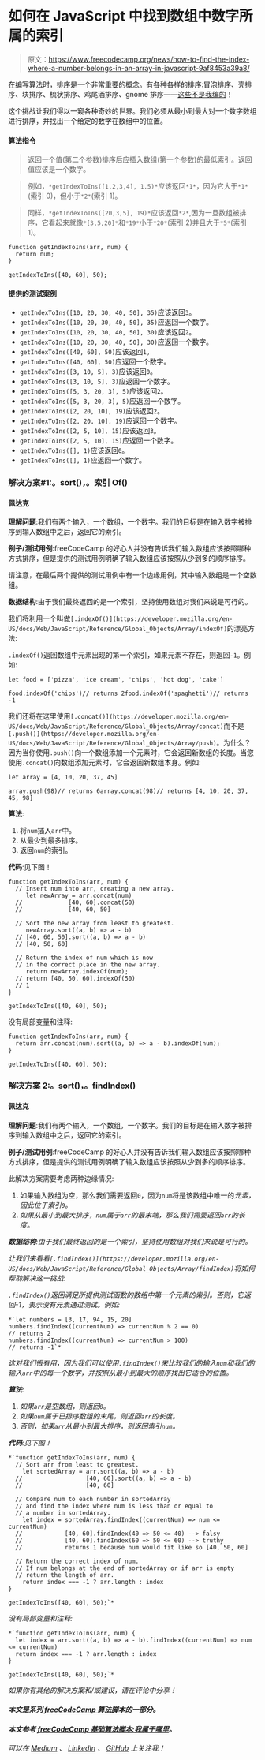# 如何在 JavaScript 中找到数组中数字所属的索引

> 原文：<https://www.freecodecamp.org/news/how-to-find-the-index-where-a-number-belongs-in-an-array-in-javascript-9af8453a39a8/>

在编写算法时，排序是一个非常重要的概念。有各种各样的排序:冒泡排序、壳排序、块排序、梳状排序、鸡尾酒排序、gnome 排序——[这些不是我编的](https://en.wikipedia.org/wiki/Sorting_algorithm)！

这个挑战让我们得以一窥各种奇妙的世界。我们必须从最小到最大对一个数字数组进行排序，并找出一个给定的数字在数组中的位置。

#### 算法指令

> 返回一个值(第二个参数)排序后应插入数组(第一个参数)的最低索引。返回值应该是一个数字。

> 例如，`*getIndexToIns([1,2,3,4], 1.5)*`应该返回`*1*`，因为它大于`*1*`(索引 0)，但小于`*2*`(索引 1)。

> 同样，`*getIndexToIns([20,3,5], 19)*`应该返回`*2*`,因为一旦数组被排序，它看起来就像`*[3,5,20]*`和`*19*`小于`*20*`(索引 2)并且大于`*5*`(索引 1)。

```
function getIndexToIns(arr, num) {
  return num;
}

getIndexToIns([40, 60], 50);
```

#### 提供的测试案例

*   `getIndexToIns([10, 20, 30, 40, 50], 35)`应该返回`3`。
*   `getIndexToIns([10, 20, 30, 40, 50], 35)`应返回一个数字。
*   `getIndexToIns([10, 20, 30, 40, 50], 30)`应该返回`2`。
*   `getIndexToIns([10, 20, 30, 40, 50], 30)`应返回一个数字。
*   `getIndexToIns([40, 60], 50)`应该返回`1`。
*   `getIndexToIns([40, 60], 50)`应返回一个数字。
*   `getIndexToIns([3, 10, 5], 3)`应该返回`0`。
*   `getIndexToIns([3, 10, 5], 3)`应返回一个数字。
*   `getIndexToIns([5, 3, 20, 3], 5)`应该返回`2`。
*   `getIndexToIns([5, 3, 20, 3], 5)`应返回一个数字。
*   `getIndexToIns([2, 20, 10], 19)`应该返回`2`。
*   `getIndexToIns([2, 20, 10], 19)`应返回一个数字。
*   `getIndexToIns([2, 5, 10], 15)`应该返回`3`。
*   `getIndexToIns([2, 5, 10], 15)`应返回一个数字。
*   `getIndexToIns([], 1)`应该返回`0`。
*   `getIndexToIns([], 1)`应返回一个数字。

### 解决方案#1:。sort()，。索引 Of()

#### 佩达克

**理解问题**:我们有两个输入，一个数组，一个数字。我们的目标是在输入数字被排序到输入数组中之后，返回它的索引。

**例子/测试用例**:freeCodeCamp 的好心人并没有告诉我们输入数组应该按照哪种方式排序，但是提供的测试用例明确了输入数组应该按照从少到多的顺序排序。

请注意，在最后两个提供的测试用例中有一个边缘用例，其中输入数组是一个空数组。

**数据结构**:由于我们最终返回的是一个索引，坚持使用数组对我们来说是可行的。

我们将利用一个叫做`[.indexOf()](https://developer.mozilla.org/en-US/docs/Web/JavaScript/Reference/Global_Objects/Array/indexOf)`的漂亮方法:

`.indexOf()`返回数组中元素出现的第一个索引，如果元素不存在，则返回`-1`。例如:

```
let food = ['pizza', 'ice cream', 'chips', 'hot dog', 'cake']
```

```
food.indexOf('chips')// returns 2food.indexOf('spaghetti')// returns -1
```

我们还将在这里使用`[.concat()](https://developer.mozilla.org/en-US/docs/Web/JavaScript/Reference/Global_Objects/Array/concat)`而不是`[.push()](https://developer.mozilla.org/en-US/docs/Web/JavaScript/Reference/Global_Objects/Array/push)`。为什么？因为当你使用`.push()`向一个数组添加一个元素时，它会返回新数组的长度。当您使用`.concat()`向数组添加元素时，它会返回新数组本身。例如:

```
let array = [4, 10, 20, 37, 45]
```

```
array.push(98)// returns 6array.concat(98)// returns [4, 10, 20, 37, 45, 98]
```

**算法**:

1.  将`num`插入`arr`中。
2.  从最少到最多排序。
3.  返回`num`的索引。

**代码**:见下图！

```
function getIndexToIns(arr, num) {
  // Insert num into arr, creating a new array.
     let newArray = arr.concat(num)
  //             [40, 60].concat(50)
  //             [40, 60, 50]

  // Sort the new array from least to greatest.
     newArray.sort((a, b) => a - b)
  // [40, 60, 50].sort((a, b) => a - b)
  // [40, 50, 60]

  // Return the index of num which is now
  // in the correct place in the new array.
     return newArray.indexOf(num);
  // return [40, 50, 60].indexOf(50)
  // 1
}

getIndexToIns([40, 60], 50);
```

没有局部变量和注释:

```
function getIndexToIns(arr, num) {
  return arr.concat(num).sort((a, b) => a - b).indexOf(num);
}

getIndexToIns([40, 60], 50);
```

### 解决方案 2:。sort()，。findIndex()

#### 佩达克

**理解问题**:我们有两个输入，一个数组，一个数字。我们的目标是在输入数字被排序到输入数组中之后，返回它的索引。

**例子/测试用例**:freeCodeCamp 的好心人并没有告诉我们输入数组应该按照哪种方式排序，但是提供的测试用例明确了输入数组应该按照从少到多的顺序排序。

此解决方案需要考虑两种边缘情况:

1.  如果输入数组为空，那么我们需要返回`0`，因为`num`将是该数组中唯一的*元素，因此位于索引`0`。*
2.  *如果从最小到最大排序，`num`属于`arr`的最末端，那么我们需要返回`arr`的长度。*

***数据结构**:由于我们最终返回的是一个索引，坚持使用数组对我们来说是可行的。*

*让我们来看看`[.findIndex()](https://developer.mozilla.org/en-US/docs/Web/JavaScript/Reference/Global_Objects/Array/findIndex)`将如何帮助解决这一挑战:*

*`.findIndex()`返回满足所提供测试函数的数组中第一个元素的索引。否则，它返回-1，表示没有元素通过测试。例如:*

```
*`let numbers = [3, 17, 94, 15, 20]
numbers.findIndex((currentNum) => currentNum % 2 == 0)
// returns 2
numbers.findIndex((currentNum) => currentNum > 100)
// returns -1`*
```

*这对我们很有用，因为我们可以使用`.findIndex()`来比较我们的输入`num`和我们的输入`arr`中的每一个数字，并按照从最小到最大的顺序找出它适合的位置。*

***算法**:*

1.  *如果`arr`是空数组，则返回`0`。*
2.  *如果`num`属于已排序数组的末尾，则返回`arr`的长度。*
3.  *否则，如果`arr`从最小到最大排序，则返回索引`num`。*

***代码**:见下图！*

```
*`function getIndexToIns(arr, num) {
  // Sort arr from least to greatest.
    let sortedArray = arr.sort((a, b) => a - b)
  //                  [40, 60].sort((a, b) => a - b)
  //                  [40, 60]

  // Compare num to each number in sortedArray
  // and find the index where num is less than or equal to 
  // a number in sortedArray.
    let index = sortedArray.findIndex((currentNum) => num <= currentNum)
  //            [40, 60].findIndex(40 => 50 <= 40) --> falsy
  //            [40, 60].findIndex(60 => 50 <= 60) --> truthy
  //            returns 1 because num would fit like so [40, 50, 60]

  // Return the correct index of num.
  // If num belongs at the end of sortedArray or if arr is empty 
  // return the length of arr.
    return index === -1 ? arr.length : index
}

getIndexToIns([40, 60], 50);`*
```

*没有局部变量和注释:*

```
*`function getIndexToIns(arr, num) {
  let index = arr.sort((a, b) => a - b).findIndex((currentNum) => num <= currentNum)
  return index === -1 ? arr.length : index
}

getIndexToIns([40, 60], 50);`*
```

*如果你有其他的解决方案和/或建议，请在评论中分享！*

#### *本文是系列 [freeCodeCamp 算法脚本](https://medium.com/@DylanAttal/freecodecamp-algorithm-scripting-b96227b7f837)的一部分。*

#### *本文参考 [freeCodeCamp 基础算法脚本:我属于哪里](https://learn.freecodecamp.org/javascript-algorithms-and-data-structures/basic-algorithm-scripting/where-do-i-belong)。*

*可以在 [Medium](https://medium.com/@DylanAttal) 、 [LinkedIn](https://www.linkedin.com/in/dylanattal/) 、 [GitHub](https://github.com/DylanAttal) 上关注我！*
